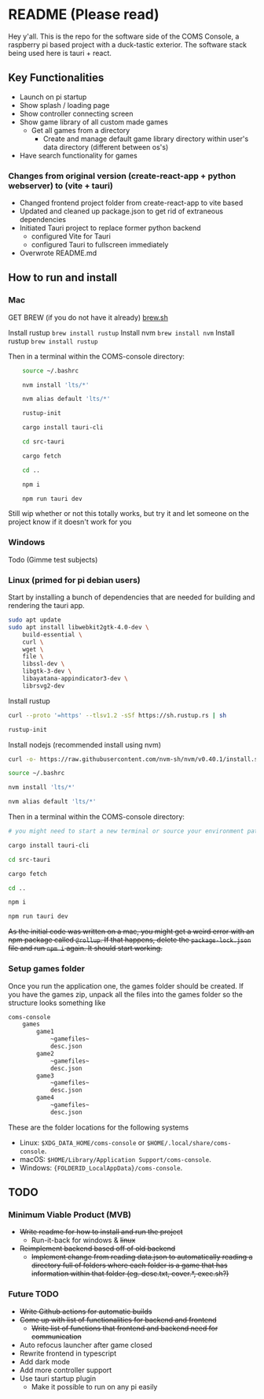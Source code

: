 # README (Please read)

Hey y'all. This is the repo for the software side of the COMS Console, a raspberry pi based project with a duck-tastic exterior. The software stack being used here is tauri + react. 

## Key Functionalities

* Launch on pi startup
* Show splash / loading page
* Show controller connecting screen
* Show game library of all custom made games
    * Get all games from a directory
        * Create and manage default game library directory within user's data directory (different between os's)
* Have search functionality for games

### Changes from original version (create-react-app + python webserver) to (vite + tauri)

* Changed frontend project folder from create-react-app to vite based
* Updated and cleaned up package.json to get rid of extraneous dependencies
* Initiated Tauri project to replace former python backend
    * configured Vite for Tauri
    * configured Tauri to fullscreen immediately
* Overwrote README.md


## How to run and install

### Mac

GET BREW (if you do not have it already) [brew.sh](https://brew.sh)

Install rustup `brew install rustup`
Install nvm `brew install nvm`
Install rustup `brew install rustup`

Then in a terminal within the COMS-console directory:
```bash
    source ~/.bashrc

    nvm install 'lts/*'

    nvm alias default 'lts/*'

    rustup-init

    cargo install tauri-cli

    cd src-tauri

    cargo fetch

    cd ..

    npm i

    npm run tauri dev
```

Still wip whether or not this totally works, but try it and let someone on the project know if it doesn't work for you

### Windows

Todo (Gimme test subjects)

### Linux (primed for pi debian users)

Start by installing a bunch of dependencies that are needed for building and rendering the tauri app.
```bash
sudo apt update
sudo apt install libwebkit2gtk-4.0-dev \
    build-essential \
    curl \
    wget \
    file \
    libssl-dev \
    libgtk-3-dev \
    libayatana-appindicator3-dev \
    librsvg2-dev
```

Install rustup 
```bash
curl --proto '=https' --tlsv1.2 -sSf https://sh.rustup.rs | sh

rustup-init
```

Install nodejs (recommended install using nvm)
```bash
curl -o- https://raw.githubusercontent.com/nvm-sh/nvm/v0.40.1/install.sh | bash

source ~/.bashrc

nvm install 'lts/*'

nvm alias default 'lts/*'
```

Then in a terminal within the COMS-console directory:
```bash
# you might need to start a new terminal or source your environment path

cargo install tauri-cli

cd src-tauri

cargo fetch

cd ..

npm i

npm run tauri dev
```

~~As the initial code was written on a mac, you might get a weird error with an npm package called `@rollup`. If that happens, delete the `package-lock.json` file and run `npm i` again. It should start working.~~

### Setup games folder

Once you run the application one, the games folder should be created. If you have the games zip, unpack all the files into the games folder so the structure looks something like
```sh
coms-console
    games
        game1
            ~gamefiles~
            desc.json
        game2
            ~gamefiles~
            desc.json
        game3
            ~gamefiles~
            desc.json
        game4
            ~gamefiles~
            desc.json
```
These are the folder locations for the following systems
* Linux: `$XDG_DATA_HOME/coms-console` or `$HOME/.local/share/coms-console`.
* macOS: `$HOME/Library/Application Support/coms-console`.
* Windows: `{FOLDERID_LocalAppData}/coms-console`.

## TODO

### Minimum Viable Product (MVB)

* ~~Write readme for how to install and run the project~~
    * Run-it-back for windows & ~~linux~~
* ~~Reimplement backend based off of old backend~~
    * ~~Implement change from reading data.json to automatically reading a directory full of folders where each folder is a game that has information within that folder (eg. desc.txt, cover.*, exec.sh?)~~

### Future TODO

* ~~Write Github actions for automatic builds~~
* ~~Come up with list of functionalities for backend and frontend~~
    * ~~Write list of functions that frontend and backend need for communication~~
* Auto refocus launcher after game closed
* Rewrite frontend in typescript
* Add dark mode
* Add more controller support
* Use tauri startup plugin
    * Make it possible to run on any pi easily
